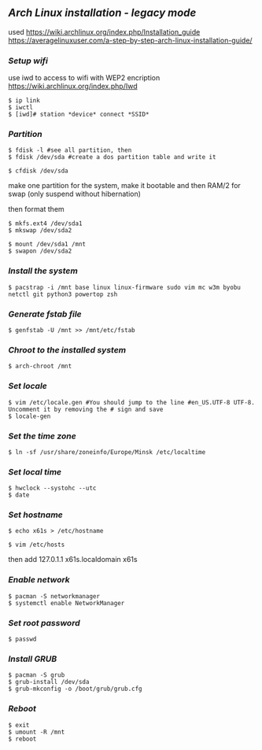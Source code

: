 ## *Arch Linux installation - legacy mode*

used
https://wiki.archlinux.org/index.php/Installation_guide
https://averagelinuxuser.com/a-step-by-step-arch-linux-installation-guide/

### *Setup wifi*

use iwd to access to wifi with WEP2 encription
https://wiki.archlinux.org/index.php/Iwd

```shell
$ ip link
$ iwctl
$ [iwd]# station *device* connect *SSID*
```

### *Partition*

```shell
$ fdisk -l #see all partition, then
$ fdisk /dev/sda #create a dos partition table and write it

$ cfdisk /dev/sda
```

make one partition for the system, make it bootable and then RAM/2 for swap (only suspend without hibernation)

then format them

```shell
$ mkfs.ext4 /dev/sda1
$ mkswap /dev/sda2

$ mount /dev/sda1 /mnt
$ swapon /dev/sda2
```

### *Install the system*

```shell
$ pacstrap -i /mnt base linux linux-firmware sudo vim mc w3m byobu netctl git python3 powertop zsh
```

### *Generate fstab file*

```shell
$ genfstab -U /mnt >> /mnt/etc/fstab
```

### *Chroot to the installed system*

```shell
$ arch-chroot /mnt
```

### *Set locale*

```shell
$ vim /etc/locale.gen #You should jump to the line #en_US.UTF-8 UTF-8. Uncomment it by removing the # sign and save
$ locale-gen
```

### *Set the time zone*

```shell
$ ln -sf /usr/share/zoneinfo/Europe/Minsk /etc/localtime
```

### *Set local time*

```shell
$ hwclock --systohc --utc
$ date
```

### *Set hostname*

```shell
$ echo x61s > /etc/hostname

$ vim /etc/hosts
```
then add
127.0.1.1 x61s.localdomain x61s

### *Enable network*

```shell
$ pacman -S networkmanager
$ systemctl enable NetworkManager
```

### *Set root password*

```shell
$ passwd
```

### *Install GRUB*

```shell
$ pacman -S grub
$ grub-install /dev/sda
$ grub-mkconfig -o /boot/grub/grub.cfg
```

### *Reboot*

```shell
$ exit
$ umount -R /mnt
$ reboot
```
